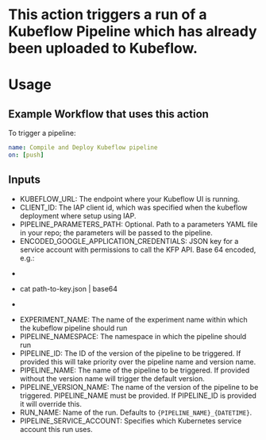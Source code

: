 # This action triggers a run of a Kubeflow Pipeline which has already been uploaded to Kubeflow.

# Usage

## Example Workflow that uses this action 

To trigger a pipeline:

```yaml
name: Compile and Deploy Kubeflow pipeline
on: [push]
```

## Inputs

* KUBEFLOW_URL: The endpoint where your Kubeflow UI is running.
* CLIENT_ID: The IAP client id, which was specified when the kubeflow deployment where setup using IAP.
* PIPELINE_PARAMETERS_PATH: Optional. Path to a parameters YAML file in your repo; the parameters will be passed to the pipeline.
* ENCODED_GOOGLE_APPLICATION_CREDENTIALS: JSON key for a service account with permissions to call the KFP API. Base 64 encoded, e.g.:
* ``` bash
* cat path-to-key.json | base64
* ```
* EXPERIMENT_NAME: The name of the experiment name within which the kubeflow pipeline should run
* PIPELINE_NAMESPACE: The namespace in which the pipeline should run
* PIPELINE_ID: The ID of the version of the pipeline to be triggered. If provided this will take priority over the pipeline name and version name.
* PIPELINE_NAME: The name of the pipeline to be triggered. If provided without the version name will trigger the default version.
* PIPELINE_VERSION_NAME: The name of the version of the pipeline to be triggered. PIPELINE_NAME must be provided. If PIPELINE_ID is provided it will override this.
* RUN_NAME: Name of the run. Defaults to `{PIPELINE_NAME}_{DATETIME}`.
* PIPELINE_SERVICE_ACCOUNT: Specifies which Kubernetes service account this run uses.
